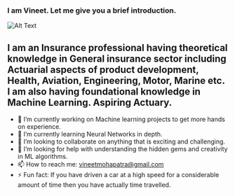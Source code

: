 ### I am Vineet. Let me give you a brief introduction.

![Alt Text](https://media.giphy.com/media/xtDO8xDNJ5hNm/giphy.gif)

## I am an Insurance professional having theoretical knowledge in General insurance sector including Actuarial aspects of product development, Health, Aviation, Engineering, Motor, Marine etc. I am also having foundational knowledge in Machine Learning. Aspiring Actuary.

- 🔭 I’m currently working on Machine learning projects to get more hands on experience.
- 🌱 I’m currently learning Neural Networks in depth.
- 👯 I’m looking to collaborate on anything that is exciting and challenging.
- 🤔 I’m looking for help with understanding the hidden gems and creativity in ML algorithms.
- 📫 How to reach me: vineetmohapatra@gmail.com
- ⚡ Fun fact: If you have driven a car at a high speed for a considerable amount of time then you have actually time travelled.





